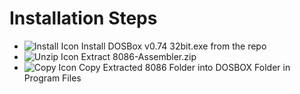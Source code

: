 <!DOCTYPE html>
<html lang="en">
<head>
  <meta charset="UTF-8">
  <meta name="viewport" content="width=device-width, initial-scale=1.0">
</head>
<body>
  <h1>Installation Steps</h1>
  <ul>
    <li class="step">
      <img class="step-image" src="[install.png](https://www.pngall.com/wp-content/uploads/11/Install-PNG.png)" alt="Install Icon">
      Install DOSBox v0.74 32bit.exe from the repo
    </li>
    <li class="step">
      <img class="step-image" src="unzip.png" alt="Unzip Icon">
      Extract 8086-Assembler.zip
    </li>
    <li class="step">
      <img class="step-image" src="copy.png" alt="Copy Icon">
      Copy Extracted 8086 Folder into DOSBOX Folder in Program Files
    </li>
  </ul>
</body>
</html>
